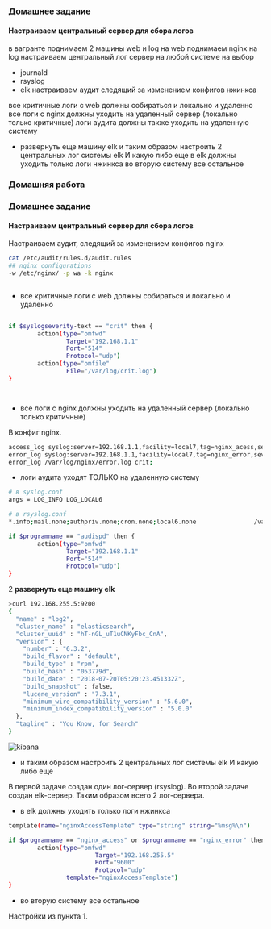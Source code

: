 ### Домашнее задание
#### Настраиваем центральный сервер для сбора логов

в вагранте поднимаем 2 машины web и log
на web поднимаем nginx
на log настраиваем центральный лог сервер на любой системе на выбор
- journald
- rsyslog
- elk
настраиваем аудит следящий за изменением конфигов нжинкса

все критичные логи с web должны собираться и локально и удаленно
все логи с nginx должны уходить на удаленный сервер (локально только критичные)
логи аудита должны также уходить на удаленную систему

* развернуть еще машину elk
и таким образом настроить 2 центральных лог системы elk И какую либо еще
в elk должны уходить только логи нжинкса
во вторую систему все остальное

### Домашняя работа

### Домашнее задание
#### Настраиваем центральный сервер для сбора логов

  Настраиваем аудит, следящий за изменением конфигов nginx  

```bash
cat /etc/audit/rules.d/audit.rules
## nginx configurations
-w /etc/nginx/ -p wa -k nginx
```
```bash

```

- все критичные логи с web должны собираться и локально и удаленно  

```bash

if $syslogseverity-text == "crit" then {
        action(type="omfwd"
                Target="192.168.1.1"
                Port="514"
                Protocol="udp")
		action(type="omfile"
                File="/var/log/crit.log")
}




```
- все логи с nginx должны уходить на удаленный сервер (локально только критичные)  

В конфиг nginx.
```bash
access_log syslog:server=192.168.1.1,facility=local7,tag=nginx_acess,severity=info;
error_log syslog:server=192.168.1.1,facility=local7,tag=nginx_error,severity=info;
error_log /var/log/nginx/error.log crit;
```
- логи аудита уходят ТОЛЬКО на удаленную систему  

```bash
# в syslog.conf
args = LOG_INFO LOG_LOCAL6

# в rsyslog.conf
*.info;mail.none;authpriv.none;cron.none;local6.none                /var/log/messages

if $programname == "audispd" then {
        action(type="omfwd"
                Target="192.168.1.1"
                Port="514"
                Protocol="udp")
}

```

2 **развернуть еще машину elk**  
```bash
>curl 192.168.255.5:9200
{
  "name" : "log2",
  "cluster_name" : "elasticsearch",
  "cluster_uuid" : "hT-nGL_uT1uCNKyFbc_CnA",
  "version" : {
    "number" : "6.3.2",
    "build_flavor" : "default",
    "build_type" : "rpm",
    "build_hash" : "053779d",
    "build_date" : "2018-07-20T05:20:23.451332Z",
    "build_snapshot" : false,
    "lucene_version" : "7.3.1",
    "minimum_wire_compatibility_version" : "5.6.0",
    "minimum_index_compatibility_version" : "5.0.0"
  },
  "tagline" : "You Know, for Search"
}
```
![kibana](https://i.imgur.com/KKdloke.png)

- и таким образом настроить 2 центральных лог системы elk И какую либо еще  

В первой задаче создан один лог-сервер (rsyslog). Во второй задаче создан elk-сервер. Таким образом всего 2 лог-сервера.

- в elk должны уходить только логи нжинкса  

```bash
template(name="nginxAccessTemplate" type="string" string="%msg%\n")

if $programname == "nginx_access" or $programname == "nginx_error" then {
        action(type="omfwd"
                        Target="192.168.255.5"
                        Port="9600"
                        Protocol="udp"
                template="nginxAccessTemplate")
}
```
- во вторую систему все остальное  

Настройки из пункта 1.  
